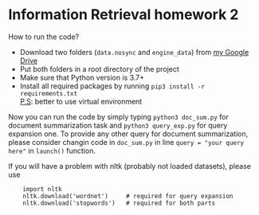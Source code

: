 # Information Retrieval homework 2

How to run the code?

* Download two folders (`data.nosync` and `engine_data`) from [my Google Drive](https://drive.google.com/drive/folders/15rjd4Ourb0MPfAR6yIXAF3NzrX70h3Sk?usp=sharing)
* Put both folders in a root directory of the project
* Make sure that Python version is 3.7+
* Install all required packages by running `pip3 install -r requirements.txt` <br> <u>P.S</u>: better to use virtual environment

Now you can run the code by simply typing `python3 doc_sum.py` for document summarization task and `python3 query_exp.py` for query expansion one.
To provide any other query for document summarization, please consider changin code in `doc_sum.py` in line `query = "your query here"` in `launch()` function.

If you will have a problem with nltk (probably not loaded datasets), please use <br>

```
	import nltk
	nltk.download('wordnet')     # required for query expansion
	nltk.download('stopwords')   # required for both parts
```
